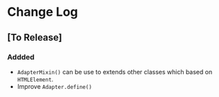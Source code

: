# Change Log

## [To Release]

### Addded
- `AdapterMixin()` can be use to extends other classes which based on `HTMLElement`.
- Improve `Adapter.define()` <style> injection.
- `[Adapter Object].addStyle()` insert <style> inside component's tag.
- Test Framework and Unit Test.

### Changed

### Fixed